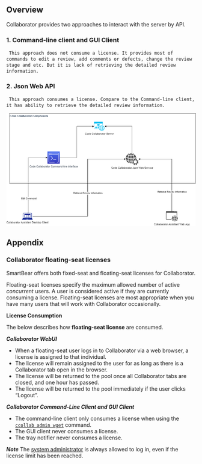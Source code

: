 ## Overview
Collaborator provides two approaches to interact with the server by API.

 ### 1. Command-line client and GUI Client ### 
     
     This approach does not consume a license. It provides most of commands to edit a review, add comments or defects, change the review stage and etc. But it is lack of retrieving the detailed review information.
 ###  2. Json Web API ### 
     
     This approach consumes a license. Compare to the Command-line client, it has ability to retrieve the detailed review information.
     
![Architect Diagram](Doc/Architect%20Diagram.png)

## Appendix ##
### Collaborator floating-seat licenses
SmartBear offers both fixed-seat and floating-seat licenses for Collaborator.

Floating-seat  licenses specify the maximum allowed number of active  _concurrent_  users. A user is considered active if they are currently consuming a license. Floating-seat licenses are most appropriate when you have many users that will work with Collaborator occasionally.

**License Consumption**

The below describes how  **floating-seat license**  are consumed.

***Collaborator WebUI***

-   When a floating-seat user logs in to Collaborator via a web browser, a license is assigned to that individual.
-   The license will remain assigned to the user for as long as there is a Collaborator tab open in the browser.
-   The license will be returned to the pool once all Collaborator tabs are closed, and one hour has passed.
-   The license will be returned to the pool immediately if the user clicks “Logout”.

***Collaborator Command-Line Client and GUI Client***

-   The command-line client only consumes a license when using the  [`ccollab admin wget`](https://support.smartbear.com/collaborator/docs/reference/command-line/ccollab-admin-wget.html)  command.
-   The GUI client never consumes a license.
-   The tray notifier never consumes a license.

***Note***
The [system administrator](https://support.smartbear.com/collaborator/docs/server/settings/users.html#system-administrator) is always allowed to log in, even if the license limit has been reached.
